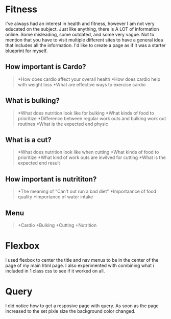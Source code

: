 #   Fitness
I've always had an interest in health and fitness, however I am not very educated on the subject. Just like anything, there is A LOT of information online. Some misleading, some outdated, and some very vague. Not to mention that you have to visit multiple different sites to have a general idea that includes all the information. I'd like to create a page as if it was a starter blueprint for myself. 

##  How important is Cardo?
>   *How does cardio affect your overall health
>   *How does cardio help with weight loss
>   *What are effective ways to exercise cardio
##  What is bulking?
>   *What does nutrition look like for bulking
>   *What kinds of food to prioritize
>   *Difference between regular work outs and bulking work out routines
>   *What is the expected end physic
##  What is a cut?
>   *What does nutrition look like when cutting
>   *What kinds of food to prioritize
>   *What kind of work outs are invilved for cutting
>   *What is the expected end result
##  How important is nutrititon?
>   *The meaning of "Can't out run a bad diet"
>   *Importaance of food quality
>   *Importance of water intake



## **Menu**
> +Cardio
> +Bulking
> +Cutting
> +Nutrition

#   Flexbox 
I used flexbox to center the title and nav menus to be in the center of the page of my main html page. I also experimented with combining what i included in 1 class css to see if it worked on all.
#   Query
I did notice how to get a resposive page with query. As soon as the page increased to the set pixle size the background color changed.